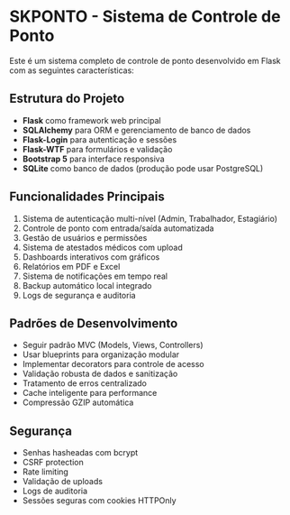 <!-- Use this file to provide workspace-specific custom instructions to Copilot. For more details, visit https://code.visualstudio.com/docs/copilot/copilot-customization#_use-a-githubcopilotinstructionsmd-file -->

# SKPONTO - Sistema de Controle de Ponto

Este é um sistema completo de controle de ponto desenvolvido em Flask com as seguintes características:

## Estrutura do Projeto
- **Flask** como framework web principal
- **SQLAlchemy** para ORM e gerenciamento de banco de dados
- **Flask-Login** para autenticação e sessões
- **Flask-WTF** para formulários e validação
- **Bootstrap 5** para interface responsiva
- **SQLite** como banco de dados (produção pode usar PostgreSQL)

## Funcionalidades Principais
1. Sistema de autenticação multi-nível (Admin, Trabalhador, Estagiário)
2. Controle de ponto com entrada/saída automatizada
3. Gestão de usuários e permissões
4. Sistema de atestados médicos com upload
5. Dashboards interativos com gráficos
6. Relatórios em PDF e Excel
7. Sistema de notificações em tempo real
8. Backup automático local integrado
9. Logs de segurança e auditoria

## Padrões de Desenvolvimento
- Seguir padrão MVC (Models, Views, Controllers)
- Usar blueprints para organização modular
- Implementar decorators para controle de acesso
- Validação robusta de dados e sanitização
- Tratamento de erros centralizado
- Cache inteligente para performance
- Compressão GZIP automática

## Segurança
- Senhas hasheadas com bcrypt
- CSRF protection
- Rate limiting
- Validação de uploads
- Logs de auditoria
- Sessões seguras com cookies HTTPOnly

